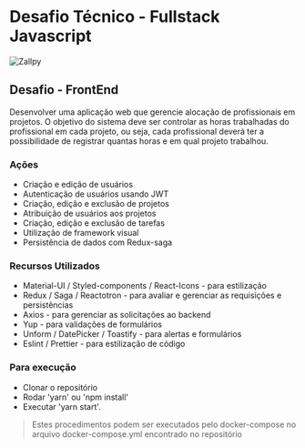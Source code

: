 # Desafio Técnico - Fullstack Javascript

![Zallpy](https://zallpy.com/img/zallpy_footer_logo.png)

## Desafio - FrontEnd

Desenvolver uma aplicação web que gerencie alocação de profissionais em projetos. O objetivo do sistema deve ser controlar as horas trabalhadas do profissional em cada projeto, ou seja, cada profissional deverá ter a possibilidade de registrar quantas horas e em qual projeto trabalhou.

### Ações

- Criação e edição de usuários
- Autenticação de usuários usando JWT
- Criação, edição e exclusão de projetos
- Atribuição de usuários aos projetos
- Criação, edição e exclusão de tarefas
- Utilização de framework visual
- Persistência de dados com Redux-saga

### Recursos Utilizados

- Material-UI / Styled-components / React-Icons - para estilização
- Redux / Saga / Reactotron - para avaliar e gerenciar as requisições e persistências
- Axios - para gerenciar as solicitações ao backend
- Yup - para validações de formulários
- Unform / DatePicker / Toastify - para alertas e formulários
- Eslint / Prettier - para estilização de código

### Para execução

- Clonar o repositório
- Rodar 'yarn' ou 'npm install'
- Executar 'yarn start'.

> Estes procedimentos podem ser executados pelo docker-compose no arquivo docker-compose.yml encontrado no repositório
